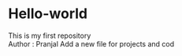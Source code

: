 # Hello-world
This is my first repository
<br>
Author : Pranjal
Add a new file for projects and cod
